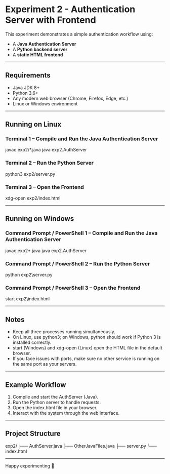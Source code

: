 # Experiment 2 - Authentication Server with Frontend

This experiment demonstrates a simple authentication workflow using:
- A **Java Authentication Server**
- A **Python backend server**
- A **static HTML frontend**

---

## Requirements

- Java JDK 8+
- Python 3.6+
- Any modern web browser (Chrome, Firefox, Edge, etc.)
- Linux or Windows environment

---

## Running on Linux

### Terminal 1 – Compile and Run the Java Authentication Server
javac exp2/*.java
java exp2.AuthServer

### Terminal 2 – Run the Python Server
python3 exp2/server.py

### Terminal 3 – Open the Frontend
xdg-open exp2/index.html

---

## Running on Windows

### Command Prompt / PowerShell 1 – Compile and Run the Java Authentication Server
javac exp2\*.java
java exp2.AuthServer

### Command Prompt / PowerShell 2 – Run the Python Server
python exp2\server.py

### Command Prompt / PowerShell 3 – Open the Frontend
start exp2\index.html

---

## Notes

- Keep all three processes running simultaneously.
- On Linux, use python3; on Windows, python should work if Python 3 is installed correctly.
- start (Windows) and xdg-open (Linux) open the HTML file in the default browser.
- If you face issues with ports, make sure no other service is running on the same port as your servers.

---

## Example Workflow

1. Compile and start the AuthServer (Java).
2. Run the Python server to handle requests.
3. Open the index.html file in your browser.
4. Interact with the system through the web interface.

---

## Project Structure

exp2/
├── AuthServer.java
├── OtherJavaFiles.java
├── server.py
└── index.html

---

Happy experimenting 🚀
